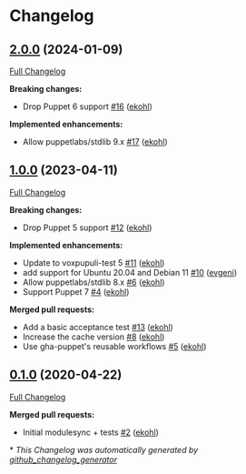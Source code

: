 # Changelog

## [2.0.0](https://github.com/theforeman/puppet-motd/tree/2.0.0) (2024-01-09)

[Full Changelog](https://github.com/theforeman/puppet-motd/compare/1.0.0...2.0.0)

**Breaking changes:**

- Drop Puppet 6 support [\#16](https://github.com/theforeman/puppet-motd/pull/16) ([ekohl](https://github.com/ekohl))

**Implemented enhancements:**

- Allow puppetlabs/stdlib 9.x [\#17](https://github.com/theforeman/puppet-motd/pull/17) ([ekohl](https://github.com/ekohl))

## [1.0.0](https://github.com/theforeman/puppet-motd/tree/1.0.0) (2023-04-11)

[Full Changelog](https://github.com/theforeman/puppet-motd/compare/0.1.0...1.0.0)

**Breaking changes:**

- Drop Puppet 5 support [\#12](https://github.com/theforeman/puppet-motd/pull/12) ([ekohl](https://github.com/ekohl))

**Implemented enhancements:**

- Update to voxpupuli-test 5 [\#11](https://github.com/theforeman/puppet-motd/pull/11) ([ekohl](https://github.com/ekohl))
- add support for Ubuntu 20.04 and Debian 11 [\#10](https://github.com/theforeman/puppet-motd/pull/10) ([evgeni](https://github.com/evgeni))
- Allow puppetlabs/stdlib 8.x [\#6](https://github.com/theforeman/puppet-motd/pull/6) ([ekohl](https://github.com/ekohl))
- Support Puppet 7 [\#4](https://github.com/theforeman/puppet-motd/pull/4) ([ekohl](https://github.com/ekohl))

**Merged pull requests:**

- Add a basic acceptance test [\#13](https://github.com/theforeman/puppet-motd/pull/13) ([ekohl](https://github.com/ekohl))
- Increase the cache version [\#8](https://github.com/theforeman/puppet-motd/pull/8) ([ekohl](https://github.com/ekohl))
- Use gha-puppet's reusable workflows [\#5](https://github.com/theforeman/puppet-motd/pull/5) ([ekohl](https://github.com/ekohl))

## [0.1.0](https://github.com/theforeman/puppet-motd/tree/0.1.0) (2020-04-22)

[Full Changelog](https://github.com/theforeman/puppet-motd/compare/6f785dc5e2f2a97bdf3d29f27d7060d42a152bb3...0.1.0)

**Merged pull requests:**

- Initial modulesync + tests [\#2](https://github.com/theforeman/puppet-motd/pull/2) ([ekohl](https://github.com/ekohl))



\* *This Changelog was automatically generated by [github_changelog_generator](https://github.com/github-changelog-generator/github-changelog-generator)*
